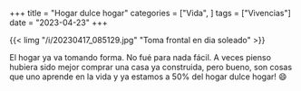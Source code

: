 +++
title = "Hogar dulce hogar"
categories = ["Vida", ]
tags = ["Vivencias"]
date = "2023-04-23"
+++

{{< limg "/i/20230417_085129.jpg" "Toma frontal en dia soleado" >}}

El hogar ya va tomando forma. No fué para nada fácil. A veces pienso hubiera sido mejor comprar una casa ya construida, pero bueno, son cosas que uno aprende en la vida y ya estamos a 50% del hogar dulce hogar! :smile:
